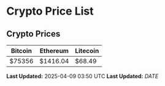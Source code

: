 # Crypto Price List

## Crypto Prices
| Bitcoin | Ethereum | Litecoin |
| ------- | -------- | -------- |
| $75356 | $1416.04 | $68.49 |
**Last Updated:** 2025-04-09 03:50 UTC
**Last Updated:** $DATE$
